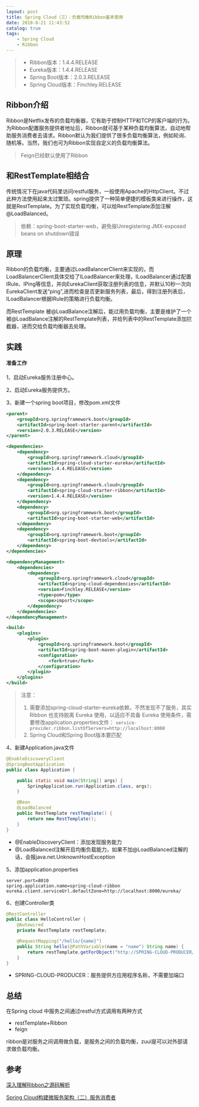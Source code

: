 ```yaml
---
layout: post
title: Spring Cloud（三）：负载均衡Ribbon基本使用
date: 2018-8-21 11:43:52
catalog: true
tags:
    - Spring Cloud
    - Ribbon
---
```


> - Ribbon版本：1.4.4.RELEASE
> - Eureka版本：1.4.4.RELEASE
> - Spring Boot版本：2.0.3.RELEASE
> - Spring Cloud版本：Finchley.RELEASE

## Ribbon介绍

Ribbon是Netflix发布的负载均衡器，它有助于控制HTTP和TCP的客户端的行为。为Ribbon配置服务提供者地址后，Ribbon就可基于某种负载均衡算法，自动地帮助服务消费者去请求。Ribbon默认为我们提供了很多负载均衡算法，例如轮询、随机等。当然，我们也可为Ribbon实现自定义的负载均衡算法。

>  Feign已经默认使用了Ribbon

## 和RestTemplate相结合

传统情况下在java代码里访问restful服务，一般使用Apache的HttpClient。不过此种方法使用起来太过繁琐。spring提供了一种简单便捷的模板类来进行操作，这就是RestTemplate。为了实现负载均衡，可以给RestTemplate添加注解@LoadBalanced。

> 依赖：spring-boot-starter-web，避免报Unregistering JMX-exposed beans on shutdown错误

## 原理

Ribbon的负载均衡，主要通过LoadBalancerClient来实现的，而LoadBalancerClient具体交给了ILoadBalancer来处理，ILoadBalancer通过配置IRule、IPing等信息，并向EurekaClient获取注册列表的信息，并默认10秒一次向EurekaClient发送“ping”,进而检查是否更新服务列表，最后，得到注册列表后，ILoadBalancer根据IRule的策略进行负载均衡。

而RestTemplate 被@LoadBalance注解后，能过用负载均衡，主要是维护了一个被@LoadBalance注解的RestTemplate列表，并给列表中的RestTemplate添加拦截器，进而交给负载均衡器去处理。

## 实践

#### 准备工作

1、启动Eureka服务注册中心。

2、启动Eureka服务提供方。

3、新建一个spring boot项目，修改pom.xml文件

```xml
<parent>
    <groupId>org.springframework.boot</groupId>
    <artifactId>spring-boot-starter-parent</artifactId>
    <version>2.0.3.RELEASE</version>
</parent>

<dependencies>
    <dependency>
        <groupId>org.springframework.cloud</groupId>
        <artifactId>spring-cloud-starter-eureka</artifactId>
        <version>1.4.4.RELEASE</version>
    </dependency>
    <dependency>
        <groupId>org.springframework.cloud</groupId>
        <artifactId>spring-cloud-starter-ribbon</artifactId>
        <version>1.4.4.RELEASE</version>
    </dependency>
    <dependency>
        <groupId>org.springframework.boot</groupId>
        <artifactId>spring-boot-starter-web</artifactId>
    </dependency>
    <dependency>
        <groupId>org.springframework.boot</groupId>
        <artifactId>spring-boot-devtools</artifactId>
    </dependency>
</dependencies>

<dependencyManagement>
    <dependencies>
        <dependency>
            <groupId>org.springframework.cloud</groupId>
            <artifactId>spring-cloud-dependencies</artifactId>
            <version>Finchley.RELEASE</version>
            <type>pom</type>
            <scope>import</scope>
        </dependency>
    </dependencies>
</dependencyManagement>

<build>
    <plugins>
        <plugin>
            <groupId>org.springframework.boot</groupId>
            <artifactId>spring-boot-maven-plugin</artifactId>
            <configuration>
                <fork>true</fork>
            </configuration>
        </plugin>
    </plugins>
</build>
```

> 注意：
> 1. 需要添加spring-cloud-starter-eureka依赖，不然发现不了服务，其实 Ribbon 也支持脱离 Eureka 使用，以适应不具备 Eureka 使用条件，需要修改application.properties文件：
`service-provider.ribbon.listOfServers=http://localhost:8000`
> 2. Spring Cloud和Spring Boot版本要匹配

4、新建Application.java文件

```java
@EnableDiscoveryClient
@SpringBootApplication
public class Application {

    public static void main(String[] args) {
        SpringApplication.run(Application.class, args);
    }

    @Bean
    @LoadBalanced
    public RestTemplate restTemplate() {
        return new RestTemplate();
    }
}
```

- @EnableDiscoveryClient：添加发现服务能力
- @LoadBalanced注解开启均衡负载能力，如果不加@LoadBalanced注解的话，会报java.net.UnknownHostException

5、添加application.properties

```properties
server.port=8010
spring.application.name=spring-cloud-ribbon
eureka.client.serviceUrl.defaultZone=http://localhost:8000/eureka/
```

6、创建Controller类

```java
@RestController
public class HelloController {
    @Autowired
    private RestTemplate restTemplate;

    @RequestMapping("/hello/{name}")
    public String hello(@PathVariable(name = "name") String name) {
        return restTemplate.getForObject("http://SPRING-CLOUD-PRODUCER/hello?name="+name, String.class);
    }
}
```

- SPRING-CLOUD-PRODUCER：服务提供方应用程序名称，不需要加端口

## 总结

在Spring cloud 中服务之间通过restful方式调用有两种方式 
- restTemplate+Ribbon 
- feign

ribbon是对服务之间调用做负载，是服务之间的负载均衡，zuul是可以对外部请求做负载均衡。 

## 参考

[深入理解Ribbon之源码解析](https://blog.csdn.net/forezp/article/details/74820899)

[Spring Cloud构建微服务架构（二）服务消费者](http://blog.didispace.com/springcloud2/)